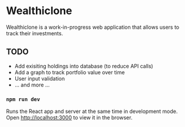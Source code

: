# Wealthiclone

Wealthiclone is a work-in-progress web application that allows users to track their investments.

## TODO
- Add exisiting holdings into database (to reduce API calls)
- Add a graph to track portfolio value over time
- User input validation
- ... and more ...

### `npm run dev`

Runs the React app and server at the same time in development mode.
Open [http://localhost:3000](http://localhost:3000) to view it in the browser.